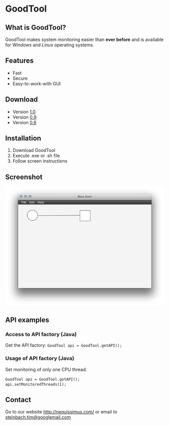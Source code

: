 # GoodTool

## What is GoodTool?

GoodTool makes system monitoring easier than **ever before** and is available for _Windows_ and _Linux_ operating systems.

## Features

* Fast
* Secure
* Easy-to-work-with GUI

## Download

- Version [1.0][2]
- Version [0.9][1]
- Version [0.8](http://nequissimus.github.com/goodtool/0_8.zip "Link to 0.8")

## Installation

1. Download GoodTool
2. Execute .exe or .sh file
3. Follow screen instructions

## Screenshot

![GUI Screenshot](GoodToolGui.png "Screenshot")

## API examples

### Access to API factory (Java)

Get the API factory: `GoodTool api = GoodTool.getAPI();`

### Usage of API factory (Java)

Set monitoring of only one CPU thread:

    GoodTool api = GoodTool.getAPI();
    api.setMonitoredThreads(1);

## Contact

Go to our website <http://nequissimus.com/> or email to <steinbach.tim@googlemail.com>


[1]: http://nequissimus.github.com/goodtool/0_9.zip "Link to 0.9"
[2]: http://nequissimus.github.com/goodtool/1_0.zip "Link to 1.0"


